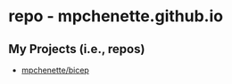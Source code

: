 # repo - mpchenette.github.io

## My Projects (i.e., repos)
- [mpchenette/bicep](https://mpchenette.com/bicep)
